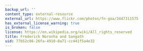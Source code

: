 ```yaml
---
backup_url: ''
content_type: external-resource
external_url: https://www.flickr.com/photos/fn-goa/3447311575
has_external_license_warning: true
is_broken: false
license: https://en.wikipedia.org/wiki/All_rights_reserved
title: Frederick Noronha and Sangath
uid: 77b52c86-26fa-4910-8a71-cc441f5a4e32
---
```


